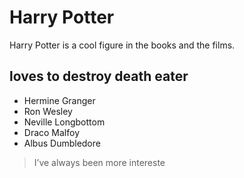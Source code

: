 # Harry Potter

Harry Potter is a cool figure in the books and the films.

## loves to destroy death eater

* Hermine Granger
* Ron Wesley
* Neville Longbottom
* Draco Malfoy
* Albus Dumbledore

> I’ve always been more intereste
